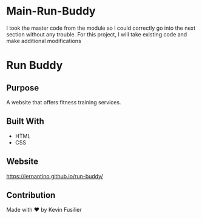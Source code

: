 # Main-Run-Buddy
I took the master code from the module so I could correctly go into the next section without any trouble.
For this project, I will take existing code and make additional modifications
# Run Buddy

## Purpose
A website that offers fitness training services.

## Built With
* HTML
* CSS

## Website
https://lernantino.github.io/run-buddy/

## Contribution
Made with ❤️ by Kevin Fusilier
